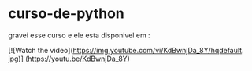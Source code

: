 # curso-de-python
 
gravei esse curso e ele esta disponivel em :


[![Watch the video](https://img.youtube.com/vi/KdBwnjDa_8Y/hqdefault.
jpg)]
(https://youtu.be/KdBwnjDa_8Y)  
